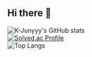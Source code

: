 ## Hi there 👋

![K-Junyyy's GitHub stats](https://github-readme-stats.vercel.app/api?username=K-Junyyy&show_icons=true&theme=tokyonight)  
[![Solved.ac Profile](http://mazassumnida.wtf/api/generate_badge?boj=hyunjin0713)](https://solved.ac/hyunjin0713)  
![Top Langs](https://github-readme-stats.vercel.app/api/top-langs/?username=yoonhyunjin02&layout=compact&theme=tokyonight)

<!--
**yoonhyunjin02/yoonhyunjin02** is a ✨ _special_ ✨ repository because its `README.md` (this file) appears on your GitHub profile.

Here are some ideas to get you started:

- 🔭 I’m currently working on ...
- 🌱 I’m currently learning ...
- 👯 I’m looking to collaborate on ...
- 🤔 I’m looking for help with ...
- 💬 Ask me about ...
- 📫 How to reach me: ...
- 😄 Pronouns: ...
- ⚡ Fun fact: ...
-->
